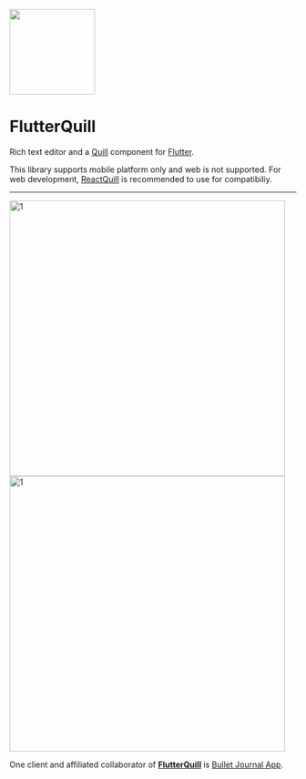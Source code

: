 <a href="https://bulletjournal.us/home/index.html"><img src=
"https://user-images.githubusercontent.com/122956/72955931-ccc07900-3d52-11ea-89b1-d468a6e2aa2b.png"
 width="150px" height="150px"></a>

# FlutterQuill

Rich text editor and a [Quill] component for [Flutter].

This library supports mobile platform only and web is not supported.
For web development, [ReactQuill] is recommended to use for compatibiliy.

---

<img width="484" alt="1" src="https://user-images.githubusercontent.com/122956/102945609-1f2e7c00-4473-11eb-938a-4a47182b2abc.png">
<img width="484" alt="1" src="https://user-images.githubusercontent.com/122956/102945648-4ab16680-4473-11eb-83fe-dc32665368ee.png">

One client and affiliated collaborator of **[FlutterQuill]** is [Bullet Journal App].

[Quill]: https://quilljs.com
[Flutter]: https://github.com/flutter/flutter
[Bullet Journal App]: https://bulletjournal.us/home/index.html
[FlutterQuill]: https://pub.dev/packages/flutter_quill
[ReactQuill]: https://github.com/zenoamaro/react-quill
